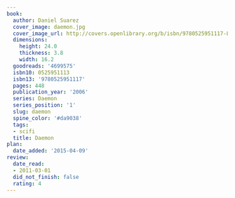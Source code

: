 ```yaml
---
book:
  author: Daniel Suarez
  cover_image: daemon.jpg
  cover_image_url: http://covers.openlibrary.org/b/isbn/9780525951117-L.jpg
  dimensions:
    height: 24.0
    thickness: 3.8
    width: 16.2
  goodreads: '4699575'
  isbn10: 0525951113
  isbn13: '9780525951117'
  pages: 448
  publication_year: '2006'
  series: Daemon
  series_position: '1'
  slug: daemon
  spine_color: '#da9038'
  tags:
  - scifi
  title: Daemon
plan:
  date_added: '2015-04-09'
review:
  date_read:
  - 2011-03-01
  did_not_finish: false
  rating: 4
---
```

